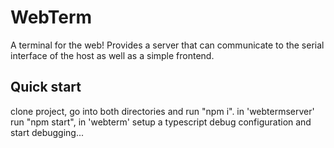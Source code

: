 # WebTerm
A terminal for the web! Provides a server that can communicate to the serial interface of the host as well as a simple frontend.

## Quick start
clone project, go into both directories and run "npm i". in 'webtermserver' run "npm start", in 'webterm' setup a typescript debug configuration and start debugging...